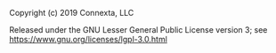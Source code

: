 Copyright (c) 2019 Connexta, LLC

Released under the GNU Lesser General Public License version 3; see https://www.gnu.org/licenses/lgpl-3.0.html